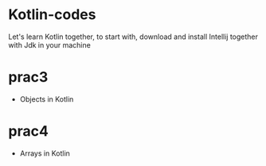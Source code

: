 # Kotlin-codes
Let's learn Kotlin together, to start with, download and install Intellij together with Jdk in your machine 
# prac3
- Objects in Kotlin
# prac4
- Arrays in Kotlin
